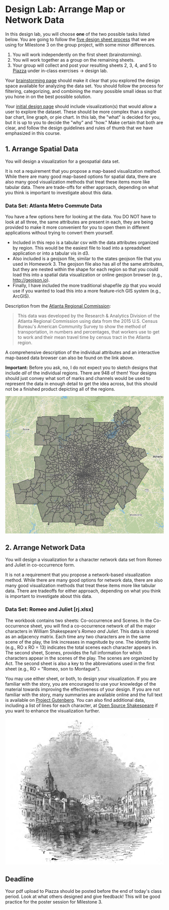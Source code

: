 # Design Lab: Arrange Map or Network Data

In this design lab, you will choose **one** of the two possible tasks listed below. You are going to follow  the [five design sheet process](http://fds.design/) that we are using for Milestone 3 on the group project, with some minor differences.

1. You will work independently on the first sheet (brainstorming).
2. You will work together as a group on the remaining sheets.
3. Your group will collect and post your resulting sheets 2, 3, 4, and 5 to [Piazza](https://piazza.com/emory/fall2021/cs485cs584/home) under in-class exercises -> design lab. 

Your [brainstorming page](http://fds.design/index.php/2015/06/25/sheet-1-brain-storm/) should make it clear that you explored the design space available for analyzing the data set. You should follow the process for filtering, categorizing, and combining the many possible small ideas so that you hone in on the best possible solution.

Your [initial design page](http://fds.design/index.php/2015/06/25/sheet-2-3-4-initial-designs/) should include visualization(s) that would allow a user to explore the dataset. These should be more complex than a single bar chart, line graph, or pie chart. In this lab, the "what" is decided for you, but it is up to you to decide the "why" and "how." Make certain that both are clear, and follow the design guidelines and rules of thumb that we have emphasized in this course.

## 1. Arrange Spatial Data
You will design a visualization for a geospatial data set. 

It is not a requirement that you propose a map-based visualization method. While there are many good map-based options for spatial data, there are also many good visualization methods that treat these items more like tabular data. There are trade-offs for either approach, depending on what you think is important to investigate about this data.

### Data Set: Atlanta Metro Commute Data

You have a few options here for looking at the data. You DO NOT have to look at all three, the same attributes are present in each, they are being provided to make it more convenient for you to open them in different applications without trying to convert them yourself.
- Included in this repo is a tabular csv with the data attributes organized by region. This would be the easiest file to load into a spreadsheet application or into a tabular vis in d3.
- Also included is a geojson file, similar to the states geojson file that you used in Homework 3. The geojson file also has all of the same attributes, but they are nested within the shape for each region so that you could load this into a spatial data visualization or online geojson browser (e.g., http://geojson.io).
- Finally, I have included the more traditional shapefile zip that you would use if you wanted to load this into a more feature-rich GIS system (e.g., ArcGIS).

Description from the [Atlanta Regional Commission](http://opendata.atlantaregional.com/datasets/commuting-2015):

> This data was developed by the Research & Analytics Division of the Atlanta Regional Commission using data from the 2015 U.S. Census Bureau's American Community Survey to show the method of transportation, in numbers and percentages, that workers use to get to work and their mean travel time by census tract in the Atlanta region.

A comprehensive description of the individual attributes and an interactive map-based data browser can also be found on the link above.

**Important:** Before you ask, no, I do not expect you to sketch designs that include *all* of the individual regions. There are 948 of them! Your designs should just convey what sort of marks and channels would be used to represent the data in enough detail to get the idea across, but this should not be a finished product depicting all of the regions.

![the commute data set](./spatial/commute.png)

## 2. Arrange Network Data

You will design a visualization for a character network data set from Romeo and Juliet in co-occurrence form. 

It is not a requirement that you propose a network-based visualization method. While there are many good options for network data, there are also many good visualization methods that treat these items more like tabular data. There are tradeoffs for either approach, depending on what you think is important to investigate about this data.

### Data Set: Romeo and Juliet [rj.xlsx]

The workbook contains two sheets: Co-occurrence and Scenes. In the Co-occurrence sheet, you will find a co-occurrence network of all the major characters in William Shakespeare's *Romeo and Juliet*. This data is stored as an adjacency matrix. Each time any two characters are in the same scene of the play, the link increases in magnitude by one. The identity link (e.g., RO x RO = 13) indicates the total scenes each character appears in. The second sheet, Scenes, provides the full information for which characters appear in the scenes of the play. The scenes are organized by Act. The second sheet is also a key to the abbreviations used in the first sheet (e.g., RO = "Romeo, son to Montague").

You may use either sheet, or both, to design your visualization. If you are familiar with the story, you are encouraged to use your knowledge of the material towards improving the effectiveness of your design. If you are not familiar with the story, many summaries are available online and the full text is available on [Project Gutenberg](https://www.gutenberg.org/ebooks/1112). You can also find additional data, including a list of lines for each character, at [Open Source Shakespeare](https://www.opensourceshakespeare.org/views/plays/playmenu.php?WorkID=romeojuliet) if you want to enhance the visualization further.

![Verona Woodcut](./network/Verona_Woodcut.PNG)

## Deadline
Your pdf upload to Piazza should be posted before the end of today's class period. Look at what others designed and give feedback! This will be good practice for the poster session for Milestone 3. 
